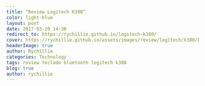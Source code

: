 ```yaml
---
title: “Review Logitech K380”
color: light-blue
layout: post
date: 2017-03-20 14:30
redirect_to: https://rychillie.github.io/logitech-k380/
cover: https://rychillie.github.io/assets/images/review/logitech/k380/k380-multi-device-bluetooth-keyboard-01.jpg
headerImage: true
author: Rychillie
categories: Technology
tags: review teclado bluetooth logitech k380
blog: true
author: rychillie
---
```

